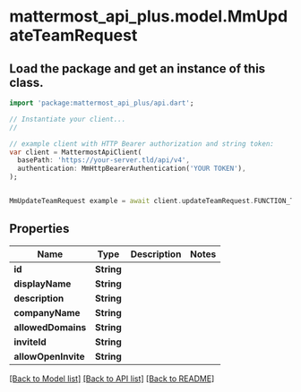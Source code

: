 # mattermost_api_plus.model.MmUpdateTeamRequest

## Load the package and get an instance of this class.
```dart
import 'package:mattermost_api_plus/api.dart';

// Instantiate your client...
//

// example client with HTTP Bearer authorization and string token:
var client = MattermostApiClient(
  basePath: 'https://your-server.tld/api/v4',
  authentication: MmHttpBearerAuthentication('YOUR TOKEN'),
);


MmUpdateTeamRequest example = await client.updateTeamRequest.FUNCTION_THAT_RETURNS_THIS_CLASS();

```

## Properties
Name | Type | Description | Notes
------------ | ------------- | ------------- | -------------
**id** | **String** |  | 
**displayName** | **String** |  | 
**description** | **String** |  | 
**companyName** | **String** |  | 
**allowedDomains** | **String** |  | 
**inviteId** | **String** |  | 
**allowOpenInvite** | **String** |  | 

[[Back to Model list]](../GENERATED_README.md#documentation-for-models) [[Back to API list]](../GENERATED_README.md#documentation-for-api-endpoints) [[Back to README]](../GENERATED_README.md)


